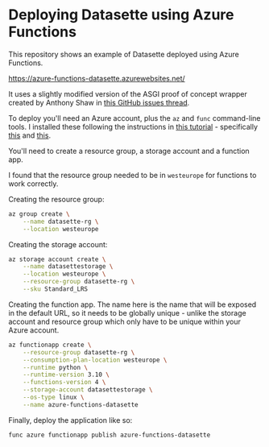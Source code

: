 # Deploying Datasette using Azure Functions

This repository shows an example of Datasette deployed using Azure Functions.

https://azure-functions-datasette.azurewebsites.net/

It uses a slightly modified version of the ASGI proof of concept wrapper created by Anthony Shaw in [this GitHub issues thread](https://github.com/Azure/azure-functions-python-library/issues/75#issuecomment-808553496).

To deploy you'll need an Azure account, plus the `az` and `func` command-line tools. I installed these following the instructions in [this tutorial](https://docs.microsoft.com/en-us/azure/azure-functions/create-first-function-cli-python?tabs=azure-cli%2Cbash%2Cbrowser) - specifically [this](https://docs.microsoft.com/en-us/azure/azure-functions/functions-run-local?tabs=macos%2Ccsharp%2Cbash#v2) and [this](https://docs.microsoft.com/en-us/cli/azure/install-azure-cli).

You'll need to create a resource group, a storage account and a function app.

I found that the resource group needed to be in `westeurope` for functions to work correctly.

Creating the resource group:

```bash
az group create \
    --name datasette-rg \
    --location westeurope
```
Creating the storage account:
```bash
az storage account create \
    --name datasettestorage \
    --location westeurope \
    --resource-group datasette-rg \
    --sku Standard_LRS
```
Creating the function app. The name here is the name that will be exposed in the default URL, so it needs to be globally unique - unlike the storage account and resource group which only have to be unique within your Azure account.
```bash
az functionapp create \
    --resource-group datasette-rg \
    --consumption-plan-location westeurope \
    --runtime python \
    --runtime-version 3.10 \
    --functions-version 4 \
    --storage-account datasettestorage \
    --os-type linux \
    --name azure-functions-datasette
```
Finally, deploy the application like so:
```bash
func azure functionapp publish azure-functions-datasette
```
